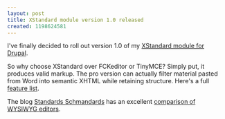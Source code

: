 ```yaml
--- 
layout: post
title: XStandard module version 1.0 released
created: 1198624581
---
```

I've finally decided to roll out version 1.0 of my [XStandard module for Drupal](http://drupal.org/project/xstandard).

So why choose XStandard over FCKeditor or TinyMCE?  Simply put, it produces valid markup. The pro version can actually filter material pasted from Word into semantic XHTML while retaining structure.
Here's a full [feature list](http://xstandard.com/en/documentation/xstandard-dev-guide/features/).

The blog [Standards Schmandards](http://www.standards-schmandards.com/) has an excellent [comparison of WYSIWYG editors](http://www.standards-schmandards.com/2007/wysiwyg-editor-test-2/).


